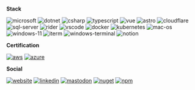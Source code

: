 __Stack__

![microsoft](https://img.shields.io/badge/Microsoft-666666?style=for-the-badge&logo=microsoft&logoColor=white)
![dotnet](https://img.shields.io/badge/.NET-512BD4?style=for-the-badge&logo=dotnet&logoColor=white)
![csharp](https://img.shields.io/badge/C%23-239120?style=for-the-badge&logo=c-sharp&logoColor=white)
![typescript](https://img.shields.io/badge/TypeScript-007ACC?style=for-the-badge&logo=typescript&logoColor=white)
![vue](https://img.shields.io/badge/Vue.js-35495E?style=for-the-badge&logo=vuedotjs&logoColor=4FC08D)
![astro](https://img.shields.io/badge/Astro-3245FF?style=for-the-badge&logo=astro&logoColor=FDFDFE)
![cloudflare](https://img.shields.io/badge/Cloudflare-F38020?style=for-the-badge&logo=Cloudflare&logoColor=white)
![sql-server](https://img.shields.io/badge/SQL%20Server-CC2927?style=for-the-badge&logo=microsoft%20sql%20server&logoColor=white)
![rider](https://img.shields.io/badge/Rider-000000?style=for-the-badge&logo=Rider&logoColor=white)
![vscode](https://img.shields.io/badge/VSCode-0078D4?style=for-the-badge&logo=visual%20studio%20code&logoColor=white)
![docker](https://img.shields.io/badge/Docker-2CA5E0?style=for-the-badge&logo=docker&logoColor=white)
![kubernetes](https://img.shields.io/badge/kubernetes-326ce5.svg?&style=for-the-badge&logo=kubernetes&logoColor=white)
![mac-os](https://img.shields.io/badge/mac%20os-333333?style=for-the-badge&logo=apple&logoColor=white)
![windows-11](https://img.shields.io/badge/Windows_11-0078d4?style=for-the-badge&logo=windows-11&logoColor=white)
![iterm](https://img.shields.io/badge/iTerm2-000000?style=for-the-badge&logo=iterm2&logoColor=white)
![windows-terminal](https://img.shields.io/badge/windows%20terminal-4D4D4D?style=for-the-badge&logo=windows%20terminal&logoColor=white)
![notion](https://img.shields.io/badge/Notion-FFFFFF?style=for-the-badge&logo=notion&logoColor=black)

__Certification__

[![aws](https://img.shields.io/badge/Amazon_AWS-FF9900?style=for-the-badge&logo=amazonaws&logoColor=white)][aws_da]
[![azure](https://img.shields.io/badge/microsoft%20azure-0089D6?style=for-the-badge&logo=microsoft-azure&logoColor=white)][ms_ada]

__Social__

[![website](https://img.shields.io/badge/website-000000?style=for-the-badge&logo=About.me&logoColor=white)][website]
[![linkedin](https://img.shields.io/badge/LinkedIn-0077B5?style=for-the-badge&logo=linkedin&logoColor=white)][linkedin]
[![mastodon](https://img.shields.io/badge/Mastodon-6364FF?style=for-the-badge&logo=Mastodon&logoColor=white)][mastodon]
[![nuget](https://img.shields.io/badge/npm-CB3837?style=for-the-badge&logo=npm&logoColor=white)][nuget]
[![npm](https://img.shields.io/badge/NuGet-004880?style=for-the-badge&logo=nuget&logoColor=white)][npm]

[linkedin]: https://linkedin.com/in/ljfio
[mastodon]: https://dotnet.social/@ljfio
[website]: https://ljf.io
[nuget]: https://www.nuget.org/profiles/ljfio
[npm]: https://www.npmjs.com/~ljfio

[ms_ada]: https://www.credly.com/badges/30a3590f-d7fd-47b1-921a-2b39e709e678/public_url
[aws_da]: https://www.credly.com/badges/4a675941-3c8a-4ce8-a913-ec9b6a283581/public_url
